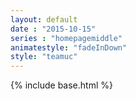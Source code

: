 ```yaml
---
layout: default
date : "2015-10-15"
series : "homepagemiddle"
animatestyle: "fadeInDown"
style: "teamuc"
---
```

{% include base.html %}